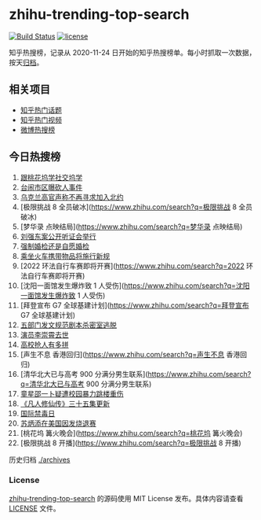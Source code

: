 # zhihu-trending-top-search

[![Build Status](https://github.com/justjavac/zhihu-trending-top-search/workflows/ci/badge.svg?branch=main)](https://github.com/justjavac/zhihu-trending-top-search/actions)
[![license](https://img.shields.io/github/license/justjavac/zhihu-trending-top-search)](https://github.com/justjavac/zhihu-trending-top-search/blob/main/LICENSE)

知乎热搜榜，记录从 2020-11-24 日开始的知乎热搜榜单。每小时抓取一次数据，按天[归档](./archives)。

## 相关项目

- [知乎热门话题](https://github.com/justjavac/zhihu-trending-hot-questions)
- [知乎热门视频](https://github.com/justjavac/zhihu-trending-hot-video)
- [微博热搜榜](https://github.com/justjavac/weibo-trending-hot-search)

## 今日热搜榜

<!-- BEGIN -->
<!-- 最后更新时间 Mon Jun 27 2022 14:12:11 GMT+0800 (China Standard Time) -->

1. [跟桃花坞学社交坞学](https://www.zhihu.com/search?q=跟桃花坞学社交坞学)
1. [台闹市区曝砍人事件](https://www.zhihu.com/search?q=台闹市区曝砍人事件)
1. [乌克兰高官声称不再寻求加入北约](https://www.zhihu.com/search?q=乌克兰高官声称不再寻求加入北约)
1. [极限挑战 8 全员破冰](https://www.zhihu.com/search?q=极限挑战 8 全员破冰)
1. [梦华录 点映结局](https://www.zhihu.com/search?q=梦华录 点映结局)
1. [刘强东案公开听证会举行](https://www.zhihu.com/search?q=刘强东案公开听证会举行)
1. [强制婚检还是自愿婚检](https://www.zhihu.com/search?q=强制婚检还是自愿婚检)
1. [乘坐火车携带物品将施行新规](https://www.zhihu.com/search?q=乘坐火车携带物品将施行新规)
1. [2022 环法自行车赛即将开赛](https://www.zhihu.com/search?q=2022 环法自行车赛即将开赛)
1. [沈阳一面馆发生爆炸致 1 人受伤](https://www.zhihu.com/search?q=沈阳一面馆发生爆炸致 1 人受伤)
1. [拜登宣布 G7 全球基建计划](https://www.zhihu.com/search?q=拜登宣布 G7 全球基建计划)
1. [五部门发文规范剧本杀密室逃脱](https://www.zhihu.com/search?q=五部门发文规范剧本杀密室逃脱)
1. [演员李崇霄去世](https://www.zhihu.com/search?q=演员李崇霄去世)
1. [高校抢人有多拼](https://www.zhihu.com/search?q=高校抢人有多拼)
1. [声生不息 香港回归](https://www.zhihu.com/search?q=声生不息 香港回归)
1. [清华北大已与高考 900 分满分男生联系](https://www.zhihu.com/search?q=清华北大已与高考 900 分满分男生联系)
1. [童星邵一卜疑遭校园暴力跳楼重伤](https://www.zhihu.com/search?q=童星邵一卜疑遭校园暴力跳楼重伤)
1. [《凡人修仙传》三十五集更新](https://www.zhihu.com/search?q=《凡人修仙传》三十五集更新)
1. [国际禁毒日](https://www.zhihu.com/search?q=国际禁毒日)
1. [苏炳添在美国因发烧退赛](https://www.zhihu.com/search?q=苏炳添在美国因发烧退赛)
1. [桃花坞 篝火晚会](https://www.zhihu.com/search?q=桃花坞 篝火晚会)
1. [极限挑战 8 开播](https://www.zhihu.com/search?q=极限挑战 8 开播)

<!-- END -->

历史归档 [./archives](./archives)

### License

[zhihu-trending-top-search](https://github.com/justjavac/zhihu-trending-top-search)
的源码使用 MIT License 发布。具体内容请查看 [LICENSE](./LICENSE) 文件。
